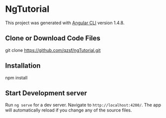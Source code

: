 # NgTutorial

This project was generated with [Angular CLI](https://github.com/angular/angular-cli) version 1.4.8.

## Clone or Download Code Files

git clone https://github.com/qzsf/ngTutorial.git

## Installation

npm install

## Start Development server

Run `ng serve` for a dev server. Navigate to `http://localhost:4200/`. The app will automatically reload if you change any of the source files.


